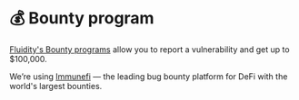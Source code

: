 # 💰 Bounty program

[Fluidity's Bounty programs](https://immunefi.com/bounty/fluidity/) allow you to report a vulnerability and get up to $100,000.

We’re using [Immunefi](https://immunefi.com/) — the leading bug bounty platform for DeFi with the world's largest bounties.

